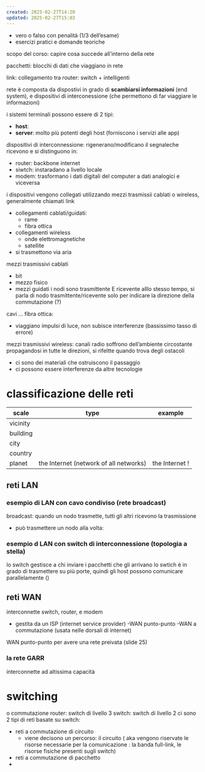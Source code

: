 ```yaml
---
created: 2025-02-27T14:20
updated: 2025-02-27T15:03
---
```

- vero o falso con penalità (1/3 dell’esame)
- esercizi pratici e domande teoriche


scopo del corso: capire cosa succede all’interno della rete

pacchetti: blocchi di dati che viaggiano in rete

link: collegamento tra 
router: switch + intelligenti

rete è composta da dispostivi in grado di **scambiarsi informazioni** (end system), e dispositivi di interconessione (che permettono di far viaggiare le informazioni)

i sistemi terminali possono essere di 2 tipi:
- **host**:
- **server**: molto più potenti degli host (forniscono i servizi alle app)


dispositivi di interconnessione: rigenerano/modificano il segnaleche ricevono e si distinguono in:
- router: backbone internet
- siwtch: instaradano a livello locale
- modem: trasformano i dati digitali del computer a dati analogici e viceversa

i dispositivi vengono collegati utilizzando mezzi trasmissii cablati o wireless, generalmente chiamati link
- collegamenti cablati/guidati:
	- rame
	- fibra ottica
- collegamenti wireless
	- onde elettromagnetiche
	- satellite
- si trasmettono via aria


mezzi trasmissivi cablati
- bit
- mezzo fisico
- mezzi guidati
i nodi sono trasmittente E ricevente alllo stesso tempo, si parla di nodo trasmittente/ricevente solo per indicare la direzione della commutazione (?)

cavi …
fibra ottica: 
- viaggiano impulsi di luce, non subisce interferenze (bassissimo tasso di errore)

mezzi trasmissivi wireless:
canali radio
soffrono dell’ambiente circostante
propagandosi in tutte le direzioni, si rifeltte quando trova degli ostacoli
- ci sono dei materiali che ostruiscono il passaggio 
- ci possono essere interferenze da altre tecnologie

# classificazione delle reti

| scale    | type                                   | example        |
| -------- | -------------------------------------- | -------------- |
| vicinity |                                        |                |
| building |                                        |                |
| city     |                                        |                |
| country  |                                        |                |
| planet   | the Internet (network of all networks) | the Internet ! |

## reti LAN
### esempio di LAN con cavo condiviso (rete broadcast)
broadcast: quando un nodo trasmette, tutti gli altri ricevono la trasmissione
- può trasmettere un nodo alla volta: 
### esempio d LAN con switch di interconnessione (topologia a stella)
lo switch gestisce a chi inviare i pacchetti che gli arrivano 
lo swtich è in grado di trasmettere su più porte, quindi gli host possono comunicare parallelamente ()

## reti WAN
interconnette switch, router, e modem
- gestita da un ISP (internet service provider)
-WAN punto-punto
-WAN a commutazione (usata nelle dorsali di internet)

WAN punto-punto per avere una rete preivata (slide 25)

### la rete GARR
interconnette ad altissima capacità 

# switching
o commutazione
router: switch di livello 3
switch: switch di livello 2
ci sono 2 tipi di reti basate su switch:
- reti a commutazione di circuito
	- viene decisono un percorso: il circuito ( aka vengono riservate le risorse necessarie per la comunicazione : la banda full-link, le risorse fisiche presenti sugli switch)
- reti a commutazione di pacchetto
- 